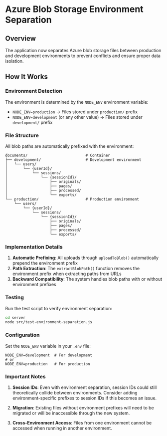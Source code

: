 # Azure Blob Storage Environment Separation

## Overview
The application now separates Azure blob storage files between production and development environments to prevent conflicts and ensure proper data isolation.

## How It Works

### Environment Detection
The environment is determined by the `NODE_ENV` environment variable:
- `NODE_ENV=production` → Files stored under `production/` prefix
- `NODE_ENV=development` (or any other value) → Files stored under `development/` prefix

### File Structure
All blob paths are automatically prefixed with the environment:

```
documents/                          # Container
├── development/                    # Development environment
│   └── users/
│       └── {userId}/
│           └── sessions/
│               └── {sessionId}/
│                   ├── originals/
│                   ├── pages/
│                   ├── processed/
│                   └── exports/
└── production/                     # Production environment
    └── users/
        └── {userId}/
            └── sessions/
                └── {sessionId}/
                    ├── originals/
                    ├── pages/
                    ├── processed/
                    └── exports/
```

### Implementation Details

1. **Automatic Prefixing**: All uploads through `uploadToBlob()` automatically prepend the environment prefix
2. **Path Extraction**: The `extractBlobPath()` function removes the environment prefix when extracting paths from URLs
3. **Backward Compatibility**: The system handles blob paths with or without environment prefixes

### Testing
Run the test script to verify environment separation:

```bash
cd server
node src/test-environment-separation.js
```

### Configuration
Set the `NODE_ENV` variable in your `.env` file:

```env
NODE_ENV=development  # For development
# or
NODE_ENV=production   # For production
```

### Important Notes

1. **Session IDs**: Even with environment separation, session IDs could still theoretically collide between environments. Consider adding environment-specific prefixes to session IDs if this becomes an issue.

2. **Migration**: Existing files without environment prefixes will need to be migrated or will be inaccessible through the new system.

3. **Cross-Environment Access**: Files from one environment cannot be accessed when running in another environment.